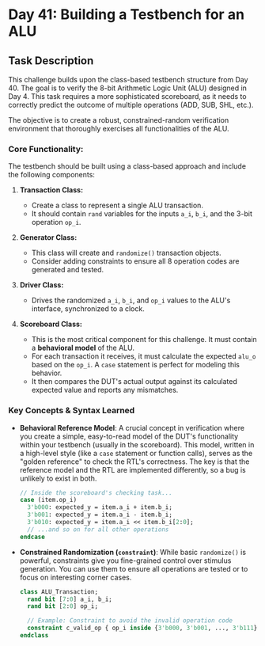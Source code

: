 # Day 41: Building a Testbench for an ALU

## Task Description

This challenge builds upon the class-based testbench structure from Day 40. The goal is to verify the 8-bit Arithmetic Logic Unit (ALU) designed in Day 4. This task requires a more sophisticated scoreboard, as it needs to correctly predict the outcome of multiple operations (ADD, SUB, SHL, etc.).

The objective is to create a robust, constrained-random verification environment that thoroughly exercises all functionalities of the ALU.

### Core Functionality:

The testbench should be built using a class-based approach and include the following components:

1.  **Transaction Class:**
    * Create a class to represent a single ALU transaction.
    * It should contain `rand` variables for the inputs `a_i`, `b_i`, and the 3-bit operation `op_i`.

2.  **Generator Class:**
    * This class will create and `randomize()` transaction objects.
    * Consider adding constraints to ensure all 8 operation codes are generated and tested.

3.  **Driver Class:**
    * Drives the randomized `a_i`, `b_i`, and `op_i` values to the ALU's interface, synchronized to a clock.

4.  **Scoreboard Class:**
    * This is the most critical component for this challenge. It must contain a **behavioral model** of the ALU.
    * For each transaction it receives, it must calculate the expected `alu_o` based on the `op_i`. A `case` statement is perfect for modeling this behavior.
    * It then compares the DUT's actual output against its calculated expected value and reports any mismatches.

### Key Concepts & Syntax Learned

* **Behavioral Reference Model**: A crucial concept in verification where you create a simple, easy-to-read model of the DUT's functionality within your testbench (usually in the scoreboard). This model, written in a high-level style (like a `case` statement or function calls), serves as the "golden reference" to check the RTL's correctness. The key is that the reference model and the RTL are implemented differently, so a bug is unlikely to exist in both.

    ```systemverilog
    // Inside the scoreboard's checking task...
    case (item.op_i)
      3'b000: expected_y = item.a_i + item.b_i;
      3'b001: expected_y = item.a_i - item.b_i;
      3'b010: expected_y = item.a_i << item.b_i[2:0];
      // ...and so on for all other operations
    endcase
    ```

* **Constrained Randomization (`constraint`)**: While basic `randomize()` is powerful, constraints give you fine-grained control over stimulus generation. You can use them to ensure all operations are tested or to focus on interesting corner cases.

    ```systemverilog
    class ALU_Transaction;
      rand bit [7:0] a_i, b_i;
      rand bit [2:0] op_i;

      // Example: Constraint to avoid the invalid operation code
      constraint c_valid_op { op_i inside {3'b000, 3'b001, ..., 3'b111}; }
    endclass
    ```